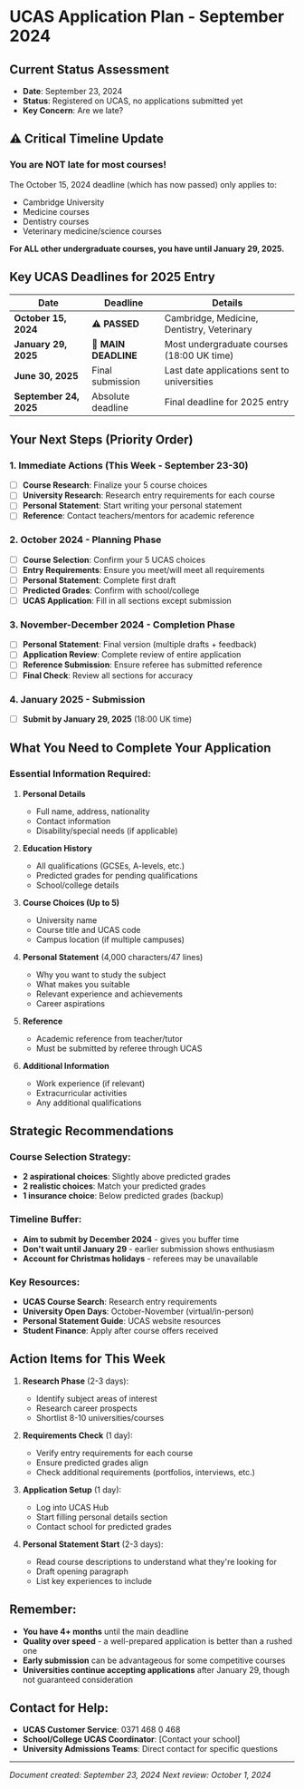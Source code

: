# UCAS Application Plan - September 2024

## Current Status Assessment
- **Date**: September 23, 2024
- **Status**: Registered on UCAS, no applications submitted yet
- **Key Concern**: Are we late?

## ⚠️ Critical Timeline Update

### **You are NOT late for most courses!**

The October 15, 2024 deadline (which has now passed) only applies to:
- Cambridge University
- Medicine courses
- Dentistry courses
- Veterinary medicine/science courses

**For ALL other undergraduate courses, you have until January 29, 2025.**

## Key UCAS Deadlines for 2025 Entry

| Date | Deadline | Details |
|------|----------|---------|
| **October 15, 2024** | ⚠️ **PASSED** | Cambridge, Medicine, Dentistry, Veterinary |
| **January 29, 2025** | 🎯 **MAIN DEADLINE** | Most undergraduate courses (18:00 UK time) |
| **June 30, 2025** | Final submission | Last date applications sent to universities |
| **September 24, 2025** | Absolute deadline | Final deadline for 2025 entry |

## Your Next Steps (Priority Order)

### 1. **Immediate Actions (This Week - September 23-30)**
- [ ] **Course Research**: Finalize your 5 course choices
- [ ] **University Research**: Research entry requirements for each course
- [ ] **Personal Statement**: Start writing your personal statement
- [ ] **Reference**: Contact teachers/mentors for academic reference

### 2. **October 2024 - Planning Phase**
- [ ] **Course Selection**: Confirm your 5 UCAS choices
- [ ] **Entry Requirements**: Ensure you meet/will meet all requirements
- [ ] **Personal Statement**: Complete first draft
- [ ] **Predicted Grades**: Confirm with school/college
- [ ] **UCAS Application**: Fill in all sections except submission

### 3. **November-December 2024 - Completion Phase**
- [ ] **Personal Statement**: Final version (multiple drafts + feedback)
- [ ] **Application Review**: Complete review of entire application
- [ ] **Reference Submission**: Ensure referee has submitted reference
- [ ] **Final Check**: Review all sections for accuracy

### 4. **January 2025 - Submission**
- [ ] **Submit by January 29, 2025** (18:00 UK time)

## What You Need to Complete Your Application

### Essential Information Required:
1. **Personal Details**
   - Full name, address, nationality
   - Contact information
   - Disability/special needs (if applicable)

2. **Education History**
   - All qualifications (GCSEs, A-levels, etc.)
   - Predicted grades for pending qualifications
   - School/college details

3. **Course Choices (Up to 5)**
   - University name
   - Course title and UCAS code
   - Campus location (if multiple campuses)

4. **Personal Statement** (4,000 characters/47 lines)
   - Why you want to study the subject
   - What makes you suitable
   - Relevant experience and achievements
   - Career aspirations

5. **Reference**
   - Academic reference from teacher/tutor
   - Must be submitted by referee through UCAS

6. **Additional Information**
   - Work experience (if relevant)
   - Extracurricular activities
   - Any additional qualifications

## Strategic Recommendations

### Course Selection Strategy:
- **2 aspirational choices**: Slightly above predicted grades
- **2 realistic choices**: Match your predicted grades
- **1 insurance choice**: Below predicted grades (backup)

### Timeline Buffer:
- **Aim to submit by December 2024** - gives you buffer time
- **Don't wait until January 29** - earlier submission shows enthusiasm
- **Account for Christmas holidays** - referees may be unavailable

### Key Resources:
- **UCAS Course Search**: Research entry requirements
- **University Open Days**: October-November (virtual/in-person)
- **Personal Statement Guide**: UCAS website resources
- **Student Finance**: Apply after course offers received

## Action Items for This Week

1. **Research Phase** (2-3 days):
   - Identify subject areas of interest
   - Research career prospects
   - Shortlist 8-10 universities/courses

2. **Requirements Check** (1 day):
   - Verify entry requirements for each course
   - Ensure predicted grades align
   - Check additional requirements (portfolios, interviews, etc.)

3. **Application Setup** (1 day):
   - Log into UCAS Hub
   - Start filling personal details section
   - Contact school for predicted grades

4. **Personal Statement Start** (2-3 days):
   - Read course descriptions to understand what they're looking for
   - Draft opening paragraph
   - List key experiences to include

## Remember:
- **You have 4+ months** until the main deadline
- **Quality over speed** - a well-prepared application is better than a rushed one
- **Early submission** can be advantageous for some competitive courses
- **Universities continue accepting applications** after January 29, though not guaranteed consideration

## Contact for Help:
- **UCAS Customer Service**: 0371 468 0 468
- **School/College UCAS Coordinator**: [Contact your school]
- **University Admissions Teams**: Direct contact for specific questions

---
*Document created: September 23, 2024*
*Next review: October 1, 2024*
